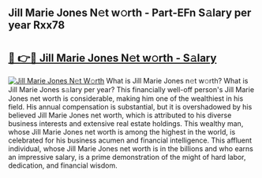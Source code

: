 ## Jill Marie Jones N𝚎t w𝚘rth - Part-EFn S𝚊lary per year Rxx78

# <h2><a href="http://gc123al.nevu.top/?p=Jill+Marie+Jones">🔗 👉🔴 Jill Marie Jones N𝚎t w𝚘rth - S𝚊lary</a></h2>

[![Jill Marie Jones N𝚎t W𝚘rth](https://i.imgur.com/Oavwk0R.jpeg)](http://gc123al.nevu.top/?p=Jill+Marie+Jones)
What is Jill Marie Jones n𝚎t w𝚘rth? What is Jill Marie Jones s𝚊lary per year?
This financially well-off person's Jill Marie Jones net worth is considerable, making him one of the wealthiest in his field. His annual compensation is substantial, but it is overshadowed by his believed Jill Marie Jones net worth, which is attributed to his diverse business interests and extensive real estate holdings. This wealthy man, whose Jill Marie Jones net worth is among the highest in the world, is celebrated for his business acumen and financial intelligence. This affluent individual, whose Jill Marie Jones net worth is in the billions and who earns an impressive salary, is a prime demonstration of the might of hard labor, dedication, and financial wisdom.
